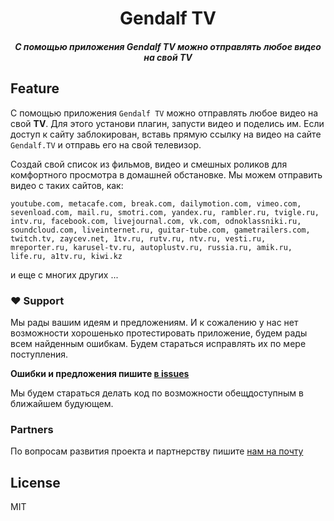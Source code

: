 <h1 align="center">Gendalf TV</h1>

<h5 align="center">С помощью приложения Gendalf TV можно отправлять любое видео на свой TV</h5>

## Feature

С помощью приложения `Gendalf TV` можно отправлять любое видео на свой **TV**. Для этого установи плагин, запусти видео и поделись им. Если доступ к сайту заблокирован, вставь прямую ссылку на видео на сайте `Gendalf.TV` и отправь его на свой телевизор.

Создай свой список из фильмов, видео и смешных роликов для комфортного просмотра в домашней обстановке. Мы можем отправить видео с таких сайтов, как:

```
youtube.com, metacafe.com, break.com, dailymotion.com, vimeo.com, sevenload.com, mail.ru, smotri.com, yandex.ru, rambler.ru, tvigle.ru, intv.ru, facebook.com, livejournal.com, vk.com, odnoklassniki.ru, soundcloud.com, liveinternet.ru, guitar-tube.com, gametrailers.com, twitch.tv, zaycev.net, 1tv.ru, rutv.ru, ntv.ru, vesti.ru, mreporter.ru, karusel-tv.ru, autoplustv.ru, russia.ru, amik.ru, life.ru, a1tv.ru, kiwi.kz
```

и еще с многих других ...

### &#10084; Support

Мы рады вашим идеям и предложениям. И к сожалению у нас нет возможности хорошенько протестировать приложение, будем рады всем найденным ошибкам. Будем стараться исправлять их по мере поступления.

**Ошибки и предложения пишите [в issues](https://github.com/GendalfTV/gendalftv/issues)**

Мы будем стараться делать код по возможности обещдоступным в ближайшем будующем.

### Partners

По вопросам развития проекта и партнерству пишите [нам на почту](mailto:biz@pirateminds.com)

## License

MIT
